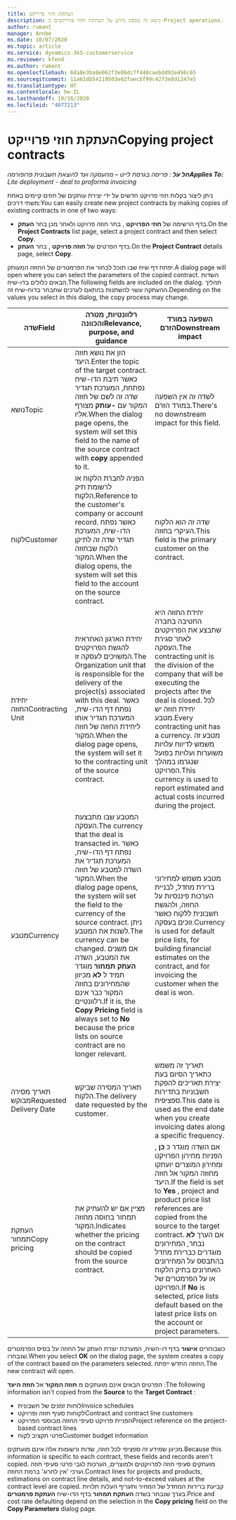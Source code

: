 ```yaml
---
title: העתקת חוזי פרוייקט
description: נושא זה מספק מידע על העתקת וחוזי פרוייקטים ב-Project operations.
author: rumant
manager: Annbe
ms.date: 10/07/2020
ms.topic: article
ms.service: dynamics-365-customerservice
ms.reviewer: kfend
ms.author: rumant
ms.openlocfilehash: 6da8e3ba8e062f3e06dc7f440caebdd93e496c65
ms.sourcegitcommit: 11a61db54119503e82faec5f99c4273e8d1247e5
ms.translationtype: HT
ms.contentlocale: he-IL
ms.lasthandoff: 10/16/2020
ms.locfileid: "4077213"
---
```

# <a name="copying-project-contracts"></a><span data-ttu-id="df1f8-103">העתקת חוזי פרוייקט</span><span class="sxs-lookup"><span data-stu-id="df1f8-103">Copying project contracts</span></span>

<span data-ttu-id="df1f8-104">_**חל על** : פריסה בגרסת לייט – מהעסקה ועד להוצאת חשבונית פרופורמה_</span><span class="sxs-lookup"><span data-stu-id="df1f8-104">_**Applies To:** Lite deployment - deal to proforma invoicing_</span></span>

<span data-ttu-id="df1f8-105">ניתן ליצור בקלות חוזי פרויקט חדשים על ידי יצירת עותקים של חוזים קיימים באחת משתי דרכים:</span><span class="sxs-lookup"><span data-stu-id="df1f8-105">You can easily create new project contracts by making copies of existing contracts in one of two ways:</span></span> 

  - <span data-ttu-id="df1f8-106">בדף הרשימה של **חוזי הפרויקט** , בחר חוזה פרויקט ולאחר מכן בחר **העתק**.</span><span class="sxs-lookup"><span data-stu-id="df1f8-106">On the **Project Contracts** list page, select a project contract and then select **Copy**.</span></span>
  - <span data-ttu-id="df1f8-107">בדף הפרטים של **חוזה פרויקט** , בחר **העתק**.</span><span class="sxs-lookup"><span data-stu-id="df1f8-107">On the **Project Contract** details page, select **Copy**.</span></span>

<span data-ttu-id="df1f8-108">יפתח דף שיח שבו תוכל לבחור את הפרמטרים של החוזה המעותק.</span><span class="sxs-lookup"><span data-stu-id="df1f8-108">A dialog page will open where you can select the parameters of the copied contract.</span></span> <span data-ttu-id="df1f8-109">השדות הבאים כלולים בדו-שיח.</span><span class="sxs-lookup"><span data-stu-id="df1f8-109">The following fields are included on the dialog.</span></span> <span data-ttu-id="df1f8-110">תהליך ההעתקה עשוי להשתנות בהתאם לערכים שתבחר בדוח-שיח זה.</span><span class="sxs-lookup"><span data-stu-id="df1f8-110">Depending on the values you select in this dialog, the copy process may change.</span></span>

| <span data-ttu-id="df1f8-111">**שדה**</span><span class="sxs-lookup"><span data-stu-id="df1f8-111">**Field**</span></span> | <span data-ttu-id="df1f8-112">**רלוונטיות, מטרה והכוונה**</span><span class="sxs-lookup"><span data-stu-id="df1f8-112">**Relevance, purpose, and guidance**</span></span> | <span data-ttu-id="df1f8-113">**השפעה במורד הזרם**</span><span class="sxs-lookup"><span data-stu-id="df1f8-113">**Downstream impact**</span></span> |
| --- | --- | --- |
| <span data-ttu-id="df1f8-114">נושא</span><span class="sxs-lookup"><span data-stu-id="df1f8-114">Topic</span></span> | <span data-ttu-id="df1f8-115">הזן את נושא חוזה היעד.</span><span class="sxs-lookup"><span data-stu-id="df1f8-115">Enter the topic of the target contract.</span></span> <span data-ttu-id="df1f8-116">כאשר תיבת הדו-שיח נפתחת, המערכת תגדיר שדה זה לשם של חוזה המקור עם **-עותק** מצורף אליו.</span><span class="sxs-lookup"><span data-stu-id="df1f8-116">When the dialog page opens, the system will set this field to the name of the source contract with **copy** appended to it.</span></span> | <span data-ttu-id="df1f8-117">לשדה זה אין השפעה במורד הזרם.</span><span class="sxs-lookup"><span data-stu-id="df1f8-117">There's no downstream impact for this field.</span></span> |
| <span data-ttu-id="df1f8-118">לקוח</span><span class="sxs-lookup"><span data-stu-id="df1f8-118">Customer</span></span> | <span data-ttu-id="df1f8-119">הפניה לחברת הלקוח או לרשומת תיק הלקוח.</span><span class="sxs-lookup"><span data-stu-id="df1f8-119">Reference to the customer's company or account record.</span></span> <span data-ttu-id="df1f8-120">כאשר נפתח הדו-שיח, המערכת תגדיר שדה זה לתיקן הלקוח שבחוזה המקור.</span><span class="sxs-lookup"><span data-stu-id="df1f8-120">When the dialog opens, the system will set this field to the account on the source contract.</span></span> | <span data-ttu-id="df1f8-121">שדה זה הוא הלקוח העיקרי בחוזה.</span><span class="sxs-lookup"><span data-stu-id="df1f8-121">This field is the primary customer on the contract.</span></span> |
| <span data-ttu-id="df1f8-122">יחידת החוזה</span><span class="sxs-lookup"><span data-stu-id="df1f8-122">Contracting Unit</span></span> | <span data-ttu-id="df1f8-123">יחידת הארגון האחראית להגשת הפרויקטים המשויכים לעסקה זו.</span><span class="sxs-lookup"><span data-stu-id="df1f8-123">The Organization unit that is responsible for the delivery of the project(s) associated with this deal.</span></span> <span data-ttu-id="df1f8-124">כאשר נפתח דף הדו-שיח, המערכת תגדיר אותו ליחידת החוזה של חוזה המקור.</span><span class="sxs-lookup"><span data-stu-id="df1f8-124">When the dialog page opens, the system will set it to the contracting unit of the source contract.</span></span> | <span data-ttu-id="df1f8-125">יחידת החוזה היא החטיבה בחברה שתבצע את הפרויקטים לאחר סגירת העסקה.</span><span class="sxs-lookup"><span data-stu-id="df1f8-125">The contracting unit is the division of the company that will be executing the projects after the deal is closed.</span></span> <span data-ttu-id="df1f8-126">לכל יחידת חוזה יש מטבע.</span><span class="sxs-lookup"><span data-stu-id="df1f8-126">Every contracting unit has a currency.</span></span> <span data-ttu-id="df1f8-127">מטבע זה משמש לדיווח עלויות משוערות ועלויות בפועל שנגרמו במהלך הפרויקט.</span><span class="sxs-lookup"><span data-stu-id="df1f8-127">This currency is used to report estimated and actual costs incurred during the project.</span></span> |
| <span data-ttu-id="df1f8-128">מטבע</span><span class="sxs-lookup"><span data-stu-id="df1f8-128">Currency</span></span> | <span data-ttu-id="df1f8-129">המטבע שבו מתבצעת העסקה.</span><span class="sxs-lookup"><span data-stu-id="df1f8-129">The currency that the deal is transacted in.</span></span> <span data-ttu-id="df1f8-130">כאשר נפתח דף הדו-שיח, המערכת תגדיר את השדה למטבע של חוזה המקור.</span><span class="sxs-lookup"><span data-stu-id="df1f8-130">When the dialog page opens, the system will set the field to the currency of the source contract.</span></span> <span data-ttu-id="df1f8-131">ניתן לשנות את המטבע.</span><span class="sxs-lookup"><span data-stu-id="df1f8-131">The currency can be changed.</span></span> <span data-ttu-id="df1f8-132">אם משנים את המטבע, השדה **העתק תמחור** מוגדר תמיד ל **לא** מכיוון שהמחירונים בחוזה המקור כבר אינם רלוונטיים.</span><span class="sxs-lookup"><span data-stu-id="df1f8-132">If it is, the **Copy Pricing** field is always set to **No** because the price lists on source contract are no longer relevant.</span></span> | <span data-ttu-id="df1f8-133">מטבע משמש למחירוני ברירת מחדל, לבניית הערכות פיננסיות על החוזה, ולהגשת חשבונית ללקוח כאשר זוכים בעסקה.</span><span class="sxs-lookup"><span data-stu-id="df1f8-133">Currency is used for default price lists, for building financial estimates on the contract, and for invoicing the customer when the deal is won.</span></span> |
| <span data-ttu-id="df1f8-134">תאריך מסירה מבוקש</span><span class="sxs-lookup"><span data-stu-id="df1f8-134">Requested Delivery Date</span></span> | <span data-ttu-id="df1f8-135">תאריך המסירה שביקש הלקוח.</span><span class="sxs-lookup"><span data-stu-id="df1f8-135">The delivery date requested by the customer.</span></span> | <span data-ttu-id="df1f8-136">תאריך זה משמש כתאריך הסיום בעת יצירת תאריכים להפקת חשבוניות בתדירות ספציפית.</span><span class="sxs-lookup"><span data-stu-id="df1f8-136">This date is used as the end date when you create invoicing dates along a specific frequency.</span></span> |
| <span data-ttu-id="df1f8-137">העתקת תמחור</span><span class="sxs-lookup"><span data-stu-id="df1f8-137">Copy pricing</span></span> | <span data-ttu-id="df1f8-138">מציין אם יש להעתיק את תמחור בחוסה מחוזה המקור.</span><span class="sxs-lookup"><span data-stu-id="df1f8-138">Indicates whether the pricing on the contract should be copied from the source contract.</span></span> | <span data-ttu-id="df1f8-139">אם השדה מוגדר כ **כן** , הפניות מחירון הפרויקט ומחירון המוצרים יועתקו מחוזה המקור אל חוזה היעד.</span><span class="sxs-lookup"><span data-stu-id="df1f8-139">If the field is set to **Yes** , project and product price list references are copied from the source to the target contract.</span></span> <span data-ttu-id="df1f8-140">אם הערך **לא** נבחר, המחירונים מוגדרים כברירת מחדל בהתבסס על המחירונים האחרונים בתיק הלקוח או על הפרמטרים של הפרויקט.</span><span class="sxs-lookup"><span data-stu-id="df1f8-140">If **No** is selected, price lists default based on the latest price lists on the account or project parameters.</span></span> |

<span data-ttu-id="df1f8-141">כשבוחרים **אישור** בדף דו-השיח, המערכת יוצרת העתק של החוזה על בסיס הפרמטרים שנבחרו.</span><span class="sxs-lookup"><span data-stu-id="df1f8-141">When you select **OK** on the dialog page, the system creates a copy of the contract based on the parameters selected.</span></span> <span data-ttu-id="df1f8-142">החוזה החדש ייפתח.</span><span class="sxs-lookup"><span data-stu-id="df1f8-142">The new contract will open.</span></span>

<span data-ttu-id="df1f8-143">הפרטים הבאים אינם מועתקים מ **חוזה המקור** אל **חוזה היעד** :</span><span class="sxs-lookup"><span data-stu-id="df1f8-143">The following information isn't copied from the **Source** to the **Target Contract** :</span></span>

  - <span data-ttu-id="df1f8-144">לוחות זמנים של חשבונית</span><span class="sxs-lookup"><span data-stu-id="df1f8-144">Invoice schedules</span></span>
  - <span data-ttu-id="df1f8-145">לקוחות סעיף חוזה ופרויקט</span><span class="sxs-lookup"><span data-stu-id="df1f8-145">Contract and contract line customers</span></span>
  - <span data-ttu-id="df1f8-146">הפניית פרויקט סעיפי החוזה מבוססי הפרויקט</span><span class="sxs-lookup"><span data-stu-id="df1f8-146">Project reference on the project-based contract lines</span></span>
  - <span data-ttu-id="df1f8-147">פרטי תקציב לקוח</span><span class="sxs-lookup"><span data-stu-id="df1f8-147">Customer budget information</span></span>

<span data-ttu-id="df1f8-148">מכיוון שמידע זה ספציפי לכל חוזה, שדות ורשומות אלה אינם מועתקים.</span><span class="sxs-lookup"><span data-stu-id="df1f8-148">Because this information is specific to each contract, these fields and records aren't copied.</span></span> <span data-ttu-id="df1f8-149">מועתקים סעיפי חוזה לפרויקטים ולמוצרים, הערכות לגבי פרטי סעיפי חוזה וערכי 'אין לחרוג' ברמת החוזה.</span><span class="sxs-lookup"><span data-stu-id="df1f8-149">Contract lines for projects and products, estimations on contract line details, and not-to-exceed values at the contract level are copied.</span></span> <span data-ttu-id="df1f8-150">קביעת ברירות המחדל של המחיר ותעריף העלות תלויות בערך שנבחר בשדה **העתקת תמחור** בדף הדו-שיח **העתקת פרמטרים**.</span><span class="sxs-lookup"><span data-stu-id="df1f8-150">Price and cost rate defaulting depend on the selection in the **Copy pricing** field on the **Copy Parameters** dialog page.</span></span>

